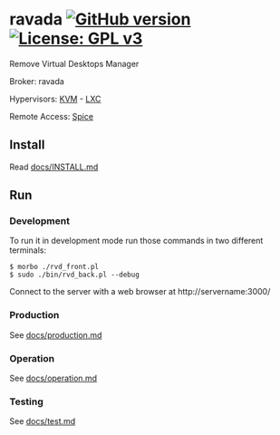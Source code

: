 # ravada [![GitHub version](https://img.shields.io/badge/version-0.1.0--alpha-brightgreen.svg)](https://github.com/frankiejol/ravada/releases) [![License: GPL v3](https://img.shields.io/badge/License-GPL%20v3-blue.svg)](https://github.com/frankiejol/ravada/blob/master/LICENSE)

Remove Virtual Desktops Manager

Broker: ravada

Hypervisors: [KVM](http://www.linux-kvm.org/) - [LXC](https://linuxcontainers.org/)

Remote Access: [Spice](http://www.spice-space.org/)

## Install

Read [docs/INSTALL.md](https://github.com/frankiejol/ravada/blob/master/docs/INSTALL.md)

## Run

### Development
To run it in development mode run those commands in two different terminals:

    $ morbo ./rvd_front.pl
    $ sudo ./bin/rvd_back.pl --debug

Connect to the server with a web browser at http://servername:3000/

### Production

See [docs/production.md](https://github.com/frankiejol/ravada/blob/master/docs/production.md)

### Operation

See [docs/operation.md](https://github.com/frankiejol/ravada/blob/master/docs/operation.md)

### Testing

See [docs/test.md](https://github.com/frankiejol/ravada/blob/master/docs/test.md)
